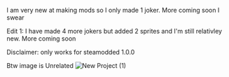 I am very new at making mods so I only made 1 joker. More coming soon I swear

Edit 1: I have made 4 more jokers but added 2 sprites and I'm still relativley new. More coming soon

Disclaimer: only works for steamodded 1.0.0





Btw image is Unrelated
![New Project (1)](https://github.com/Aigengoku/Stupidity-the-mod/assets/171994276/22806a04-70a9-4c2d-bc43-0d0d14b174d3)
